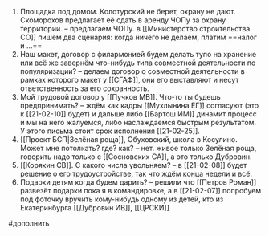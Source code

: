 1. Площадка под домом. Колотурский не берет, охрану не дают. Скоморохов предлагает её сдать в аренду ЧОПу за охрану территории. – предлагаем ЧОПу. в [[Министерство строительства СО]] пишем два сценария: когда ничего не делаем, платим ==налог и ...==
2. Наш макет, договор с филармонией будем делать тупо на хранение или всё же завернём что-нибудь типа совместной деятельности по популяризации? – делаем договор о совместной деятельности в рамках которого макет у [[СГАФ]], они его выставляют и несут ответственность за его сохранность.
3. Мой трудовой договор у [[Пучков МВ]]. Что-то ты будешь предпринимать? – ждём как кадры [[Мухлынина ЕГ]] согласуют (это к [[21-02-10]] будет) и дальше либо [[Бартош ИМ]] динамит процесс и мы на него жалуемся, либо наслаждаемся быстрым результатом. У этого письма стоит срок исполнения [[21-02-25]].
4. [[Проект БСП|Зелёная роща]], Обуховский, школа в Косулино. Может мне потолкать? где? как? – нет. живое только Зелёная роща, говорить надо только с [[Сосновских СА]], а это только Дубровин.
5. [[Корякин СВ]]. С какого числа увольняем? – в [[21-02-08]] будет решение о его трудоустройстве, так что ждём конца недели и всё.
6. Подарки детям когда будем дарить? – решили что [[Петров Роман]] развезёт подарки пока я в командировке, а в [[21-02-07]] попробуем под фоточку вручить кому-нибудь одному из детей, кто из Екатеринбурга
[[Дубровин ИВ]], [[ЦРСКИ]]



#дополнить